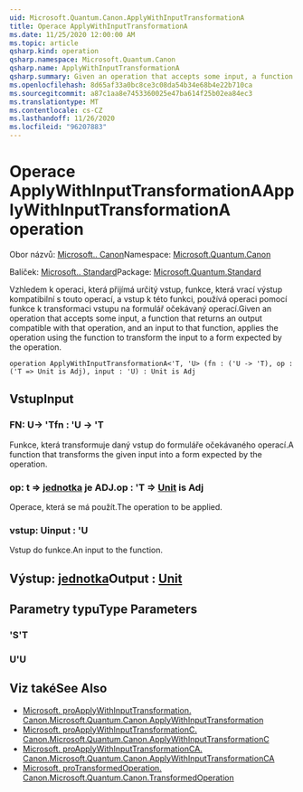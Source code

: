 ```yaml
---
uid: Microsoft.Quantum.Canon.ApplyWithInputTransformationA
title: Operace ApplyWithInputTransformationA
ms.date: 11/25/2020 12:00:00 AM
ms.topic: article
qsharp.kind: operation
qsharp.namespace: Microsoft.Quantum.Canon
qsharp.name: ApplyWithInputTransformationA
qsharp.summary: Given an operation that accepts some input, a function that returns an output compatible with that operation, and an input to that function, applies the operation using the function to transform the input to a form expected by the operation.
ms.openlocfilehash: 8d65af33a0bc8ce3c08da54b34e68b4e22b710ca
ms.sourcegitcommit: a87c1aa8e7453360025e47ba614f25b02ea84ec3
ms.translationtype: MT
ms.contentlocale: cs-CZ
ms.lasthandoff: 11/26/2020
ms.locfileid: "96207883"
---
```

# <a name="applywithinputtransformationa-operation"></a><span data-ttu-id="26db8-102">Operace ApplyWithInputTransformationA</span><span class="sxs-lookup"><span data-stu-id="26db8-102">ApplyWithInputTransformationA operation</span></span>

<span data-ttu-id="26db8-103">Obor názvů: [Microsoft.. Canon](xref:Microsoft.Quantum.Canon)</span><span class="sxs-lookup"><span data-stu-id="26db8-103">Namespace: [Microsoft.Quantum.Canon](xref:Microsoft.Quantum.Canon)</span></span>

<span data-ttu-id="26db8-104">Balíček: [Microsoft.. Standard](https://nuget.org/packages/Microsoft.Quantum.Standard)</span><span class="sxs-lookup"><span data-stu-id="26db8-104">Package: [Microsoft.Quantum.Standard](https://nuget.org/packages/Microsoft.Quantum.Standard)</span></span>


<span data-ttu-id="26db8-105">Vzhledem k operaci, která přijímá určitý vstup, funkce, která vrací výstup kompatibilní s touto operací, a vstup k této funkci, používá operaci pomocí funkce k transformaci vstupu na formulář očekávaný operací.</span><span class="sxs-lookup"><span data-stu-id="26db8-105">Given an operation that accepts some input, a function that returns an output compatible with that operation, and an input to that function, applies the operation using the function to transform the input to a form expected by the operation.</span></span>

```qsharp
operation ApplyWithInputTransformationA<'T, 'U> (fn : ('U -> 'T), op : ('T => Unit is Adj), input : 'U) : Unit is Adj
```


## <a name="input"></a><span data-ttu-id="26db8-106">Vstup</span><span class="sxs-lookup"><span data-stu-id="26db8-106">Input</span></span>

### <a name="fn--u---t"></a><span data-ttu-id="26db8-107">FN: U-> 'T</span><span class="sxs-lookup"><span data-stu-id="26db8-107">fn : 'U -> 'T</span></span>

<span data-ttu-id="26db8-108">Funkce, která transformuje daný vstup do formuláře očekávaného operací.</span><span class="sxs-lookup"><span data-stu-id="26db8-108">A function that transforms the given input into a form expected by the operation.</span></span>


### <a name="op--t--unit--is-adj"></a><span data-ttu-id="26db8-109">op: t => [jednotka](xref:microsoft.quantum.lang-ref.unit)  je ADJ.</span><span class="sxs-lookup"><span data-stu-id="26db8-109">op : 'T => [Unit](xref:microsoft.quantum.lang-ref.unit)  is Adj</span></span>

<span data-ttu-id="26db8-110">Operace, která se má použít.</span><span class="sxs-lookup"><span data-stu-id="26db8-110">The operation to be applied.</span></span>


### <a name="input--u"></a><span data-ttu-id="26db8-111">vstup: U</span><span class="sxs-lookup"><span data-stu-id="26db8-111">input : 'U</span></span>

<span data-ttu-id="26db8-112">Vstup do funkce.</span><span class="sxs-lookup"><span data-stu-id="26db8-112">An input to the function.</span></span>



## <a name="output--unit"></a><span data-ttu-id="26db8-113">Výstup: [jednotka](xref:microsoft.quantum.lang-ref.unit)</span><span class="sxs-lookup"><span data-stu-id="26db8-113">Output : [Unit](xref:microsoft.quantum.lang-ref.unit)</span></span>



## <a name="type-parameters"></a><span data-ttu-id="26db8-114">Parametry typu</span><span class="sxs-lookup"><span data-stu-id="26db8-114">Type Parameters</span></span>

### <a name="t"></a><span data-ttu-id="26db8-115">'S</span><span class="sxs-lookup"><span data-stu-id="26db8-115">'T</span></span>


### <a name="u"></a><span data-ttu-id="26db8-116">U</span><span class="sxs-lookup"><span data-stu-id="26db8-116">'U</span></span>



## <a name="see-also"></a><span data-ttu-id="26db8-117">Viz také</span><span class="sxs-lookup"><span data-stu-id="26db8-117">See Also</span></span>

- [<span data-ttu-id="26db8-118">Microsoft. proApplyWithInputTransformation. Canon.</span><span class="sxs-lookup"><span data-stu-id="26db8-118">Microsoft.Quantum.Canon.ApplyWithInputTransformation</span></span>](xref:Microsoft.Quantum.Canon.ApplyWithInputTransformation)
- [<span data-ttu-id="26db8-119">Microsoft. proApplyWithInputTransformationC. Canon.</span><span class="sxs-lookup"><span data-stu-id="26db8-119">Microsoft.Quantum.Canon.ApplyWithInputTransformationC</span></span>](xref:Microsoft.Quantum.Canon.ApplyWithInputTransformationC)
- [<span data-ttu-id="26db8-120">Microsoft. proApplyWithInputTransformationCA. Canon.</span><span class="sxs-lookup"><span data-stu-id="26db8-120">Microsoft.Quantum.Canon.ApplyWithInputTransformationCA</span></span>](xref:Microsoft.Quantum.Canon.ApplyWithInputTransformationCA)
- [<span data-ttu-id="26db8-121">Microsoft. proTransformedOperation. Canon.</span><span class="sxs-lookup"><span data-stu-id="26db8-121">Microsoft.Quantum.Canon.TransformedOperation</span></span>](xref:Microsoft.Quantum.Canon.TransformedOperation)